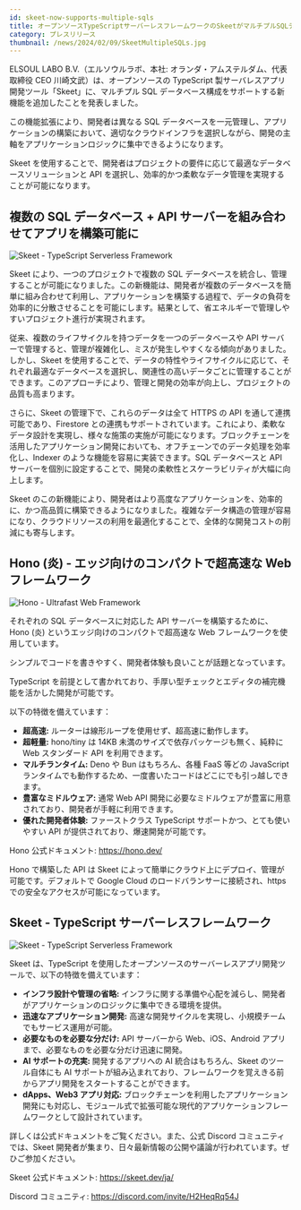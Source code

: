 ```yaml
---
id: skeet-now-supports-multiple-sqls
title: オープンソースTypeScriptサーバーレスフレームワークのSkeetがマルチプルSQLデータベース構成をサポート
category: プレスリリース
thumbnail: /news/2024/02/09/SkeetMultipleSQLs.jpg
---
```


ELSOUL LABO B.V.（エルソウルラボ、本社: オランダ・アムステルダム、代表取締役 CEO
川崎文武）は、オープンソースの TypeScript
製サーバレスアプリ開発ツール「Skeet」に、マルチプル SQL
データベース構成をサポートする新機能を追加したことを発表しました。

この機能拡張により、開発者は異なる SQL
データベースを一元管理し、アプリケーションの構築において、適切なクラウドインフラを選択しながら、開発の主軸をアプリケーションロジックに集中できるようになります。

Skeet
を使用することで、開発者はプロジェクトの要件に応じて最適なデータベースソリューションと
API を選択し、効率的かつ柔軟なデータ管理を実現することが可能になります。

## 複数の SQL データベース + API サーバーを組み合わせてアプリを構築可能に

![Skeet - TypeScript Serverless Framework](/news/2024/02/09/SkeetAddSQL.png)

Skeet により、一つのプロジェクトで複数の SQL
データベースを統合し、管理することが可能になりました。この新機能は、開発者が複数のデータベースを簡単に組み合わせて利用し、アプリケーションを構築する過程で、データの負荷を効率的に分散させることを可能にします。結果として、省エネルギーで管理しやすいプロジェクト進行が実現されます。

従来、複数のライフサイクルを持つデータを一つのデータベースや API
サーバーで管理すると、管理が複雑化し、ミスが発生しやすくなる傾向がありました。しかし、Skeet
を使用することで、データの特性やライフサイクルに応じて、それぞれ最適なデータベースを選択し、関連性の高いデータごとに管理することができます。このアプローチにより、管理と開発の効率が向上し、プロジェクトの品質も高まります。

さらに、Skeet の管理下で、これらのデータは全て HTTPS の API
を通して連携可能であり、Firestore
との連携もサポートされています。これにより、柔軟なデータ設計を実現し、様々な施策の実施が可能になります。ブロックチェーンを活用したアプリケーション開発においても、オフチェーンでのデータ処理を効率化し、Indexer
のような機能を容易に実装できます。SQL データベースと API
サーバーを個別に設定することで、開発の柔軟性とスケーラビリティが大幅に向上します。

Skeet
のこの新機能により、開発者はより高度なアプリケーションを、効率的に、かつ高品質に構築できるようになりました。複雑なデータ構造の管理が容易になり、クラウドリソースの利用を最適化することで、全体的な開発コストの削減にも寄与します。

## Hono (炎) - エッジ向けのコンパクトで超高速な Web フレームワーク

![Hono - Ultrafast Web Framework](/news/2024/02/09/Honojs.png)

それぞれの SQL データベースに対応した API サーバーを構築するために、Hono (炎)
というエッジ向けのコンパクトで超高速な Web フレームワークを使用しています。

シンプルでコードを書きやすく、開発者体験も良いことが話題となっています。

TypeScript
を前提として書かれており、手厚い型チェックとエディタの補完機能を活かした開発が可能です。

以下の特徴を備えています：

- **超高速:** ルーターは線形ループを使用せず、超高速に動作します。
- **超軽量:** hono/tiny は 14KB 未満のサイズで依存パッケージも無く、純粋に Web
  スタンダード API を利用できます。
- **マルチランタイム:** Deno や Bun はもちろん、各種 FaaS 等どの JavaScript
  ランタイムでも動作するため、一度書いたコードはどこにでも引っ越しできます。
- **豊富なミドルウェア:** 通常 Web API
  開発に必要なミドルウェアが豊富に用意されており、開発者が手軽に利用できます。
- **優れた開発者体験:** ファーストクラス TypeScript
  サポートかつ、とても使いやすい API が提供されており、爆速開発が可能です。

Hono 公式ドキュメント: https://hono.dev/

Hono で構築した API は Skeet
によって簡単にクラウド上にデプロイ、管理が可能です。デフォルトで Google Cloud
のロードバランサーに接続され、https での安全なアクセスが可能になっています。

## Skeet - TypeScript サーバーレスフレームワーク

![Skeet - TypeScript Serverless Framework](/news/2024/02/09/skeetJA.jpg)

Skeet は、TypeScript
を使用したオープンソースのサーバーレスアプリ開発ツールで、以下の特徴を備えています：

- **インフラ設計や管理の省略:**
  インフラに関する準備や心配を減らし、開発者がアプリケーションのロジックに集中できる環境を提供。
- **迅速なアプリケーション開発:**
  高速な開発サイクルを実現し、小規模チームでもサービス運用が可能。
- **必要なものを必要な分だけ:** API サーバーから Web、iOS、Android
  アプリまで、必要なものを必要な分だけ迅速に開発。
- **AI サポートの充実:** 開発するアプリへの AI 統合はもちろん、Skeet
  のツール自体にも AI
  サポートが組み込まれており、フレームワークを覚えきる前からアプリ開発をスタートすることができます。
- **dApps、Web3 アプリ対応:**
  ブロックチェーンを利用したアプリケーション開発にも対応し、モジュール式で拡張可能な現代的アプリケーションフレームワークとして設計されています。

詳しくは公式ドキュメントをご覧ください。また、公式 Discord
コミュニティでは、Skeet
開発者が集まり、日々最新情報の公開や議論が行われています。ぜひご参加ください。

Skeet 公式ドキュメント: https://skeet.dev/ja/

Discord コミュニティ: https://discord.com/invite/H2HeqRq54J
